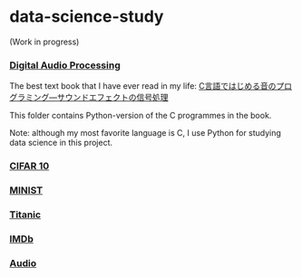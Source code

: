 # data-science-study

(Work in progress)

### [Digital Audio Processing](DigitalAudioProcessing)

The best text book that I have ever read in my life: [C言語ではじめる音のプログラミング―サウンドエフェクトの信号処理](https://www.ohmsha.co.jp/book/9784274206504/)

This folder contains Python-version of the C programmes in the book.

Note: although my most favorite language is C, I use Python for studying data science in this project.

### [CIFAR 10](CIFAR10)

### [MINIST](MNIST)

### [Titanic](Titanic)

### [IMDb](IMDb)

### [Audio](Audio)

